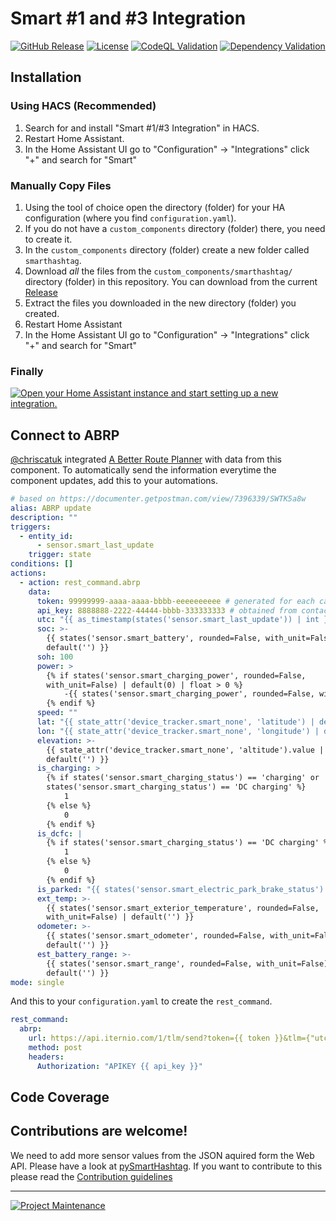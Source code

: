 # Smart #1 and #3 Integration

[![GitHub Release][releases-shield]][releases]
[![License][license-shield]](LICENSE)
[![CodeQL Validation][codeql-shield]][codeql]
[![Dependency Validation][tests-shield]][tests]

## Installation

### Using HACS (Recommended)

1. Search for and install "Smart #1/#3 Integration" in HACS.
1. Restart Home Assistant.
1. In the Home Assistant UI go to "Configuration" -> "Integrations" click "+" and search for "Smart"

### Manually Copy Files

1. Using the tool of choice open the directory (folder) for your HA configuration (where you find `configuration.yaml`).
1. If you do not have a `custom_components` directory (folder) there, you need to create it.
1. In the `custom_components` directory (folder) create a new folder called `smarthashtag`.
1. Download _all_ the files from the `custom_components/smarthashtag/` directory (folder) in this repository. You can download from the current [Release](https://github.com/DasBasti/SmartHashtag/releases)
1. Extract the files you downloaded in the new directory (folder) you created.
1. Restart Home Assistant
1. In the Home Assistant UI go to "Configuration" -> "Integrations" click "+" and search for "Smart"

### Finally

[![Open your Home Assistant instance and start setting up a new integration.](https://my.home-assistant.io/badges/config_flow_start.svg)](https://my.home-assistant.io/redirect/config_flow_start/?domain=smarthashtag)

## Connect to ABRP

[@chriscatuk](https://github.com/chriscatuk) integrated [A Better Route Planner](https://abetterrouteplanner.com/) with data from this component. To automatically send the information everytime the component updates, add this to your automations.

```yaml
# based on https://documenter.getpostman.com/view/7396339/SWTK5a8w
alias: ABRP update
description: ""
triggers:
  - entity_id:
      - sensor.smart_last_update
    trigger: state
conditions: []
actions:
  - action: rest_command.abrp
    data:
      token: 99999999-aaaa-aaaa-bbbb-eeeeeeeeee # generated for each car in ABRP app
      api_key: 8888888-2222-44444-bbbb-333333333 # obtained from contact@iternio.com , see https://documenter.getpostman.com/view/7396339/SWTK5a8w
      utc: "{{ as_timestamp(states('sensor.smart_last_update')) | int }}"
      soc: >-
        {{ states('sensor.smart_battery', rounded=False, with_unit=False) |
        default('') }}
      soh: 100
      power: >
        {% if states('sensor.smart_charging_power', rounded=False,
        with_unit=False) | default(0) | float > 0 %}
            -{{ states('sensor.smart_charging_power', rounded=False, with_unit=False) | int / 1000 }}
        {% endif %}
      speed: ""
      lat: "{{ state_attr('device_tracker.smart_none', 'latitude') | default('') }}"
      lon: "{{ state_attr('device_tracker.smart_none', 'longitude') | default('') }}"
      elevation: >-
        {{ state_attr('device_tracker.smart_none', 'altitude').value |
        default('') }}
      is_charging: >
        {% if states('sensor.smart_charging_status') == 'charging' or
        states('sensor.smart_charging_status') == 'DC charging' %}
            1
        {% else %}
            0
        {% endif %}
      is_dcfc: |
        {% if states('sensor.smart_charging_status') == 'DC charging' %}
            1
        {% else %}
            0
        {% endif %}
      is_parked: "{{ states('sensor.smart_electric_park_brake_status') | default(0) }}"
      ext_temp: >-
        {{ states('sensor.smart_exterior_temperature', rounded=False,
        with_unit=False) | default('') }}
      odometer: >-
        {{ states('sensor.smart_odometer', rounded=False, with_unit=False) |
        default('') }}
      est_battery_range: >-
        {{ states('sensor.smart_range', rounded=False, with_unit=False) |
        default('') }}
mode: single
```

And this to your `configuration.yaml` to create the `rest_command`.

```yaml
rest_command:
  abrp:
    url: https://api.iternio.com/1/tlm/send?token={{ token }}&tlm={"utc":"{{ utc }}","soc":"{{ soc }}","soh":"{{ soh }}","power":"{{ power }}","speed":"{{ speed }}","lat":"{{ lat }}","lon":"{{ lon }}","is_charging":"{{ is_charging }}","is_dcfc":"{{ is_dcfc }}","is_parked":"{{ is_parked }}","elevation":"{{ elevation }}","ext_temp":"{{ ext_temp }}","odometer":"{{ odometer }}","est_battery_range":"{{ est_battery_range }}"}
    method: post
    headers:
      Authorization: "APIKEY {{ api_key }}"
```

## Code Coverage

<!-- Pytest Coverage Comment:Begin -->
<!-- Pytest Coverage Comment:End -->

## Contributions are welcome!

We need to add more sensor values from the JSON aquired form the Web API. Please have a look at [pySmartHashtag](https://github.com/DasBasti/pySmartHashtag).
If you want to contribute to this please read the [Contribution guidelines](CONTRIBUTING.md)

---

[![Project Maintenance][maintenance-shield]](https://platinenmacher.tech)

[commits-shield]: https://img.shields.io/github/commit-activity/y/DasBasti/smarthashtag.svg
[commits]: https://github.com/DasBasti/smarthashtag/commits/main
[license-shield]: https://img.shields.io/github/license/DasBasti/smarthashtag.svg
[maintenance-shield]: https://img.shields.io/badge/maintainer-Bastian%20Neumann%20%40DasBasti-blue.svg
[releases-shield]: https://img.shields.io/github/v/release/DasBasti/smarthashtag.svg
[releases]: https://github.com/DasBasti/smarthashtag/releases
[codeql-shield]: https://github.com/DasBasti/smarthashtag/actions/workflows/codeql-analysis.yml/badge.svg
[codeql]: https://github.com/DasBasti/smarthashtag/actions/workflows/codeql-analysis.yml
[tests-shield]: https://github.com/DasBasti/SmartHashtag/actions/workflows/tests.yml/badge.svg
[tests]: https://github.com/DasBasti/SmartHashtag/actions/workflows/tests.yml
